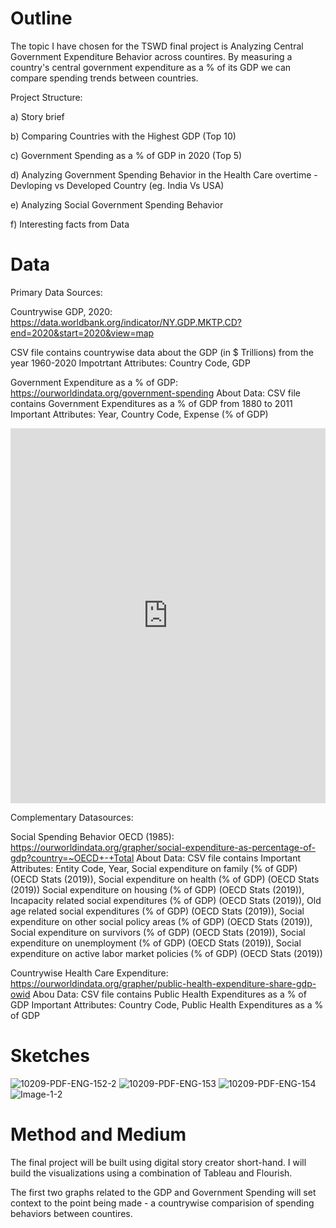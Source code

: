 # Outline

<p> 
  The topic I have chosen for the TSWD final project is Analyzing Central Government Expenditure Behavior across countires.
  By measuring a country's central government expenditure as a % of its GDP we can compare spending trends between countries.
</p>

Project Structure:

a) Story brief

b) Comparing Countries with the Highest GDP (Top 10)

c) Government Spending as a % of GDP in 2020 (Top 5)

d) Analyzing Government Spending Behavior in the Health Care overtime  -  Devloping vs Developed Country (eg. India Vs USA)

e) Analyzing Social Government Spending Behavior 

f) Interesting facts from Data



# Data 

Primary Data Sources:

Countrywise GDP, 2020:  https://data.worldbank.org/indicator/NY.GDP.MKTP.CD?end=2020&start=2020&view=map

CSV file contains countrywise data about the GDP (in $ Trillions) from the year 1960-2020
Impotrtant Attributes: Country Code, GDP

Government Expenditure as a % of GDP: https://ourworldindata.org/government-spending 
About Data: CSV file contains Government Expenditures as a % of GDP from 1880 to 2011
Important Attributes: Year, Country Code, Expense (% of GDP)

<iframe src="https://ourworldindata.org/grapher/total-gov-expenditure-gdp-wdi?time=latest&country=IND~~PER~USA~DEU~GBR" loading="lazy" style="width: 100%; height: 600px; border: 0px none;"></iframe>


Complementary Datasources:

Social Spending Behavior
OECD (1985): https://ourworldindata.org/grapher/social-expenditure-as-percentage-of-gdp?country=~OECD+-+Total
About Data: CSV file contains 
Important Attributes: Entity	Code,	Year,	Social expenditure on family (% of GDP) (OECD Stats (2019)), Social expenditure on health (% of GDP) (OECD Stats (2019)) Social expenditure on housing (% of GDP) (OECD Stats (2019)),	Incapacity related social expenditures (% of GDP) (OECD Stats (2019)),	Old age related social expenditures (% of GDP) (OECD Stats (2019)),	Social expenditure on other social policy areas (% of GDP) (OECD Stats (2019)),	Social expenditure on survivors (% of GDP) (OECD Stats (2019)),	Social expenditure on unemployment (% of GDP) (OECD Stats (2019)),	Social expenditure on active labor market policies (% of GDP) (OECD Stats (2019))

Countrywise Health Care Expenditure:
https://ourworldindata.org/grapher/public-health-expenditure-share-gdp-owid
Abou Data: CSV file contains Public Health Expenditures as a % of GDP
Important Attributes: Country Code, Public Health Expenditures as a % of GDP


# Sketches

![10209-PDF-ENG-152-2](https://user-images.githubusercontent.com/71638700/141886496-031aaf54-fc1e-4fae-b3e5-44f34082cebd.jpg)
![10209-PDF-ENG-153](https://user-images.githubusercontent.com/71638700/141886614-d52b573a-9357-4ba6-ade5-081d63d570f6.jpg)
![10209-PDF-ENG-154](https://user-images.githubusercontent.com/71638700/141886702-e15244a3-d598-4f1c-b2c8-d28bddd14142.jpg)
![Image-1-2](https://user-images.githubusercontent.com/71638700/141888774-01ef9c4d-3094-45a3-9952-5ea64118ac8d.jpg)


# Method and Medium

The final project will be built using digital story creator short-hand.  I will build the visualizations using a combination of Tableau and Flourish. </p>
The first two graphs related to the GDP and Government Spending will set context to the point being made - a countrywise comparision of spending behaviors between countires. 












